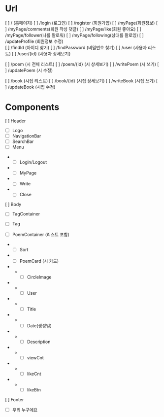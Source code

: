 # Url

[ ] / (홈페이지)
[ ] /login (로그인)
[ ] /register (회원가입)
[ ] /myPage(회원정보)
[ ] /myPage/comments(회원 작성 댓글)
[ ] /myPage/like(회원 좋아요)
[ ] /myPage/follower(나를 팔로워)
[ ] /myPage/following(상대를 팔로잉)
[ ] /updateProfile (회원정보 수정)  
[ ] /findId (아이디 찾기)
[ ] /findPassword (비밀번호 찾기)
[ ] /user (사용자 리스트)
[ ] /user/{id} {사용자 상세보기}

[ ] /poem (시 전체 리스트)
[ ] /poem/{id} (시 상세보기)
[ ] /writePoem (시 쓰기)
[ ] /updatePoem (시 수정)

[ ] /book (시집 리스트)
[ ] /book/{id} (시집 상세보기)
[ ] /writeBook (시집 쓰기)
[ ] /updateBook (시집 수정)

# Components

[ ] Header

- [ ] Logo
- [ ] NavigationBar
- [ ] SearchBar
- [ ] Menu
- - [ ] Login/Logout
- - [ ] MyPage
- - [ ] Write
- - [ ] Close

[ ] Body

- [ ] TagContainer
- [ ] Tag

- [ ] PoemContainer (리스트 포함)
- - [ ] Sort
- - [ ] PoemCard (시 카드)
- - - [ ] CircleImage
- - - [ ] User
- - - [ ] Title
- - - [ ] Date(생성일)
- - - [ ] Description
- - - [ ] viewCnt
- - - [ ] likeCnt
- - - [ ] likeBtn

[ ] Footer

- [ ] 우리 누구에요
